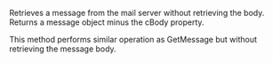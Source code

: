 ﻿Retrieves a message from the mail server without retrieving the body. Returns a message object minus the cBody property.

This method performs similar operation as GetMessage but without retrieving the message body.